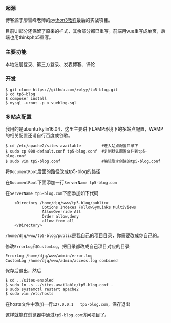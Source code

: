 ### 起源
博客源于廖雪峰老师的[python3教程](http://www.liaoxuefeng.com/wiki/0014316089557264a6b348958f449949df42a6d3a2e542c000)最后的实战项目。

目前UI部分还保留了原来的样式，其余部分都已重写。前端用vue重写成单页，后端也用thinkphp5重写。

### 主要功能
本地注册登录、第三方登录、发表博客、评论

### 开发

```
$ git clone https://github.com/xwlyy/tp5-blog.git
$ cd tp5-blog
$ composer install
$ mysql -uroot -p < vueblog.sql
```

### 多站点配置
我用的是ubuntu kylin16.04，这里主要讲下LAMP环境下的多站点配置，WAMP的相关配置还请自行百度或谷歌。
```
$ cd /etc/apache2/sites-available         #进入站点配置目录下
$ sudo cp 000-default.conf tp5-blog.conf  #复制默认配置文件到tp5-blog.conf
$ sudo vim tp5-blog.conf                  #编辑刚才创建的tp5-blog.conf
```
将`DocumentRoot`后面的路径改成tp5-blog的路径

在`DocumentRoot`下面添加一行`ServerName tp5-blog.com`

在`ServerName tp5-blog.com`下面添加如下代码
```
    <Directory /home/djq/www/tp5-blog/public>
                Options Indexes FollowSymLinks MultiViews
                AllowOverride All
                Order allow,deny  
                allow from all  
    </Directory>

```
`/home/djq/www/tp5-blog/public`是我自己的项目目录，你需要改成你自己的。

修改`ErrorLog`和`CustomLog`，把目录都改成自己项目对应的目录
```
ErrorLog /home/djq/www/admin/error.log
CustomLog /home/djq/www/admin/access.log combined

```
保存后退出，然后
```
$ cd ../sites-enabled
$ sudo ln -s ../sites-available/tp5-blog.conf .
$ sudo systemctl restart apache2
$ sudo vim /etc/hosts
```
在hosts文件中添加一行`127.0.0.1   tp5-blog.com`，保存退出

这样就能在浏览器中通过`tp5-blog.com`访问项目了。
